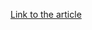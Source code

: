 [Link to the article](https://kienmanowar.wordpress.com/2022/06/04/quicknote-cobaltstrike-smb-beacon-analysis-2/)
